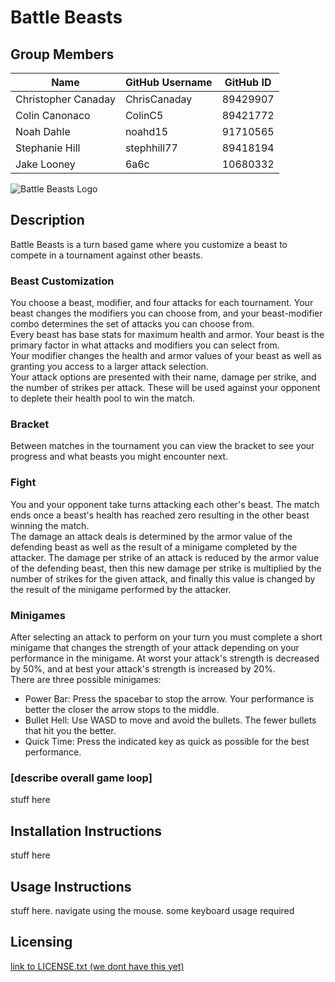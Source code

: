 # Battle Beasts

## Group Members

| Name | GitHub Username | GitHub ID |
| ---- | --------------- | --------- |
| Christopher Canaday | ChrisCanaday | 89429907 |
| Colin Canonaco | ColinC5 | 89421772 |
| Noah Dahle | noahd15 | 91710565 |
| Stephanie Hill | stephhill77 | 89418194 |
| Jake Looney | 6a6c | 10680332 |

![Battle Beasts Logo](https://github.com/utk-cs340-fall22/BattleBeasts/blob/main/Assets/Logo.png)

## Description

Battle Beasts is a turn based game where you customize a beast to compete in a tournament against other beasts.

### **Beast Customization**
You choose a beast, modifier, and four attacks for each tournament. Your beast changes the modifiers you can choose from, and your beast-modifier combo determines the set of attacks you can choose from.  
Every beast has base stats for maximum health and armor. Your beast is the primary factor in what attacks and modifiers you can select from.  
Your modifier changes the health and armor values of your beast as well as granting you access to a larger attack selection.  
Your attack options are presented with their name, damage per strike, and the number of strikes per attack. These will be used against your opponent to deplete their health pool to win the match.

### **Bracket**
Between matches in the tournament you can view the bracket to see your progress and what beasts you might encounter next.

### **Fight**
You and your opponent take turns attacking each other's beast. The match ends once a beast's health has reached zero resulting in the other beast winning the match.  
The damage an attack deals is determined by the armor value of the defending beast as well as the result of a minigame completed by the attacker. The damage per strike of an attack is reduced by the armor value of the defending beast, then this new damage per strike is multiplied by the number of strikes for the given attack, and finally this value is changed by the result of the minigame performed by the attacker.

### **Minigames**
After selecting an attack to perform on your turn you must complete a short minigame that changes the strength of your attack depending on your performance in the minigame. At worst your attack's strength is decreased by 50%, and at best your attack's strength is increased by 20%.  
There are three possible minigames:
- Power Bar: Press the spacebar to stop the arrow. Your performance is better the closer the arrow stops to the middle.
- Bullet Hell: Use WASD to move and avoid the bullets. The fewer bullets that hit you the better.
- Quick Time: Press the indicated key as quick as possible for the best performance.

### **[describe overall game loop]**
stuff here

## Installation Instructions
stuff here

## Usage Instructions
stuff here. navigate using the mouse. some keyboard usage required

## Licensing
[link to LICENSE.txt (we dont have this yet)]()
